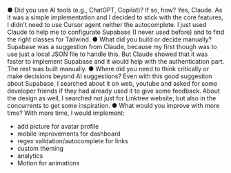 ● Did you use AI tools (e.g., ChatGPT, Copilot)? If so, how?
Yes, Claude. As it was a simple implementation and I decided to stick with the core features, I didn't need to use Cursor agent neither the autocomplete. I just used Claude to help me to configurate Supabase (I never used before) and to find the right classes for Tailwind.
● What did you build or decide manually?
Supabase was a suggestion from Claude, because my first though was to use just a local JSON file to handle this. But Claude showed that it was faster to implement Supabase and it would help with the authentication part. The rest was built manually.
● Where did you need to think critically or make decisions beyond AI suggestions?
Even with this good suggestion about Supabase, I searched about it on web, youtube and asked for some developer friends if they had already used it to give some feedback. About the design as well, I searched not just for Linktree website, but also in the concurrents to get some inspiration.
● What would you improve with more time?
With more time, I would implement:
  - add picture for avatar profile
  - mobile improvements for dashboard
  - regex validation/autocomplete for links
  - custom theming
  - analytics
  - Motion for animations